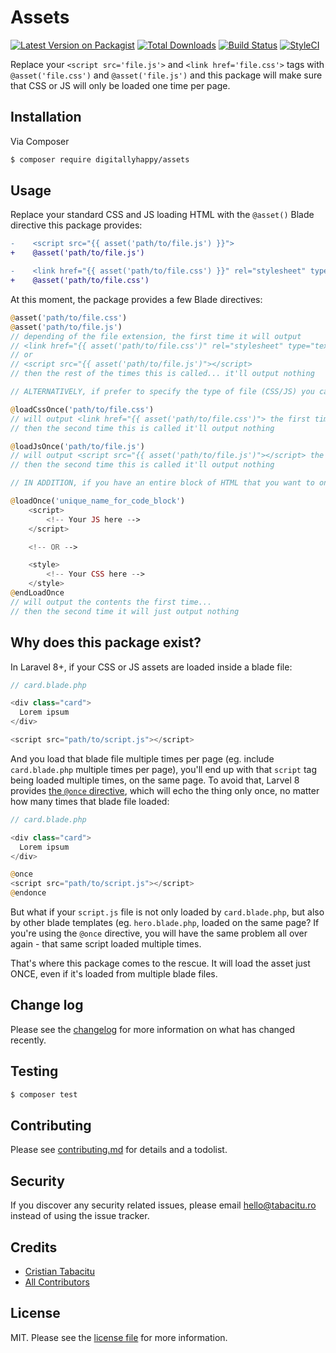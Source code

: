# Assets

[![Latest Version on Packagist][ico-version]][link-packagist]
[![Total Downloads][ico-downloads]][link-downloads]
[![Build Status][ico-travis]][link-travis]
[![StyleCI][ico-styleci]][link-styleci]

Replace your `<script src='file.js'>` and `<link href='file.css'>` tags with `@asset('file.css')` and `@asset('file.js')` and this package will make sure that CSS or JS will only be loaded one time per page.

## Installation

Via Composer

``` bash
$ composer require digitallyhappy/assets
```

## Usage

Replace your standard CSS and JS loading HTML with the `@asset()` Blade directive this package provides:

```diff
-    <script src="{{ asset('path/to/file.js') }}">
+    @asset('path/to/file.js')

-    <link href="{{ asset('path/to/file.css') }}" rel="stylesheet" type="text/css">
+    @asset('path/to/file.css')
```

At this moment, the package provides a few Blade directives:

```php
@asset('path/to/file.css')
@asset('path/to/file.js')
// depending of the file extension, the first time it will output
// <link href="{{ asset('path/to/file.css')" rel="stylesheet" type="text/css">
// or
// <script src="{{ asset('path/to/file.js')"></script>
// then the rest of the times this is called... it'll output nothing

// ALTERNATIVELY, if prefer to specify the type of file (CSS/JS) you can call:

@loadCssOnce('path/to/file.css')
// will output <link href="{{ asset('path/to/file.css')"> the first time
// then the second time this is called it'll output nothing

@loadJsOnce('path/to/file.js')
// will output <script src="{{ asset('path/to/file.js')"></script> the first time
// then the second time this is called it'll output nothing

// IN ADDITION, if you have an entire block of HTML that you want to only output once:

@loadOnce('unique_name_for_code_block')
    <script>
        <!-- Your JS here -->
    </script>

    <!-- OR -->

    <style>
        <!-- Your CSS here -->
    </style>
@endLoadOnce
// will output the contents the first time...
// then the second time it will just output nothing
```

## Why does this package exist?

In Laravel 8+, if your CSS or JS assets are loaded inside a blade file:

```php
// card.blade.php

<div class="card">
  Lorem ipsum
</div>

<script src="path/to/script.js"></script>
```

And you load that blade file multiple times per page (eg. include `card.blade.php` multiple times per page), you'll end up with that `script` tag being loaded multiple times, on the same page. To avoid that, Larvel 8 provides [the `@once` directive](https://laravel.com/docs/8.x/blade#the-once-directive), which will echo the thing only once, no matter how many times that blade file loaded:

```php
// card.blade.php

<div class="card">
  Lorem ipsum
</div>

@once
<script src="path/to/script.js"></script>
@endonce
```

But what if your `script.js` file is not only loaded by `card.blade.php`, but also by other blade templates (eg. `hero.blade.php`, loaded on the same page? If you're using the `@once` directive, you will have the same problem all over again - that same script loaded multiple times.

That's where this package comes to the rescue. It will load the asset just ONCE, even if it's loaded from multiple blade files.

## Change log

Please see the [changelog](changelog.md) for more information on what has changed recently.

## Testing

``` bash
$ composer test
```

## Contributing

Please see [contributing.md](contributing.md) for details and a todolist.

## Security

If you discover any security related issues, please email hello@tabacitu.ro instead of using the issue tracker.

## Credits

- [Cristian Tabacitu][link-author]
- [All Contributors][link-contributors]

## License

MIT. Please see the [license file](license.md) for more information.

[ico-version]: https://img.shields.io/packagist/v/digitallyhappy/assets.svg?style=flat-square
[ico-downloads]: https://img.shields.io/packagist/dt/digitallyhappy/assets.svg?style=flat-square
[ico-travis]: https://img.shields.io/travis/digitallyhappy/assets/master.svg?style=flat-square
[ico-styleci]: https://styleci.io/repos/421785142/shield

[link-packagist]: https://packagist.org/packages/digitallyhappy/assets
[link-downloads]: https://packagist.org/packages/digitallyhappy/assets
[link-travis]: https://travis-ci.org/digitallyhappy/assets
[link-styleci]: https://styleci.io/repos/421785142
[link-author]: https://github.com/digitallyhappy
[link-contributors]: ../../contributors
